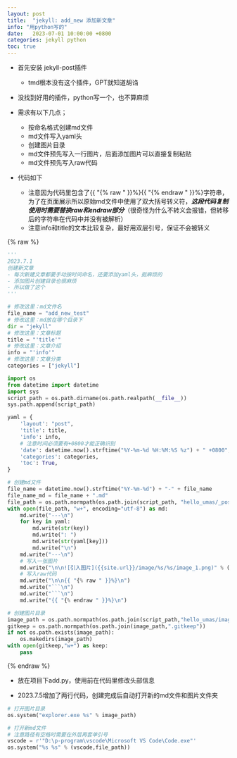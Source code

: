 ```yaml
---
layout: post
title:  "jekyll: add_new 添加新文章"
info: "用python写的"
date:   2023-07-01 10:00:00 +0800
categories: jekyll python
toc: true
---
```




- 首先安装 jekyll-post插件
  - tmd根本没有这个插件，GPT就知道胡诌

- 没找到好用的插件，python写一个，也不算麻烦
- 需求有以下几点；
  - 按命名格式创建md文件
  - md文件写入yaml头
  - 创建图片目录
  - md文件预先写入一行图片，后面添加图片可以直接复制粘贴
  - md文件预先写入raw代码


- 代码如下
  - 注意因为代码里包含了{{ "{% raw " }}%}{{ "{% endraw " }}%}字符串，为了在页面展示所以原始md文件中使用了双大括号转义符，***这段代码复制使用时需要替换raw和endraw部分***（很奇怪为什么不转义会报错，但转移后的字符串在代码中并没有被解析）
  - 注意info和title的文本比较复杂，最好用双层引号，保证不会被转义

{% raw %}
```py
'''
2023.7.1
创建新文章
- 每次新建文章都要手动按时间命名，还要添加yaml头，挺麻烦的
- 添加图片创建目录也很麻烦
- 所以做了这个
'''

# 修改这里：md文件名
file_name = "add_new_test"
# 修改这里：md放在哪个目录下
dir = "jekyll"
# 修改这里：文章标题
title = "'title'"
# 修改这里：文章介绍
info = "'info'"
# 修改这里：文章分类
categories = ["jekyll"]

import os
from datetime import datetime
import sys
script_path = os.path.dirname(os.path.realpath(__file__))
sys.path.append(script_path)

yaml = {
    'layout': "post",
    'title': title,
    'info': info,
    # 注意时间必须要有+0800才能正确识别
    'date': datetime.now().strftime("%Y-%m-%d %H:%M:%S %z") + " +0800",
    'categories': categories,
    'toc': True,
}

# 创建md文件
file_name = datetime.now().strftime("%Y-%m-%d") + "-" + file_name
file_name_md = file_name + ".md"
file_path = os.path.normpath(os.path.join(script_path, "hello_umas/_posts", dir, file_name_md))
with open(file_path, "w+", encoding="utf-8") as md:
    md.write("---\n")
    for key in yaml:
        md.write(str(key))
        md.write(": ")
        md.write(str(yaml[key]))
        md.write("\n")
    md.write("---\n")
    # 写入一张图片
    md.write("\n\n![引入图片]({{site.url}}/image/%s/%s/image_1.png)" % (dir, file_name))
    # 写入raw代码
    md.write("\n\n{{ "{% raw " }}%}\n")
    md.write("```\n")
    md.write("```\n")
    md.write("{{ "{% endraw " }}%}\n")

# 创建图片目录
image_path = os.path.normpath(os.path.join(script_path,"hello_umas/image",dir,file_name))
gitkeep = os.path.normpath(os.path.join(image_path,".gitkeep"))
if not os.path.exists(image_path):
    os.makedirs(image_path)
with open(gitkeep,"w+") as keep:
    pass
```
{% endraw %}


- 放在项目下add.py，使用前在代码里修改头部信息


- 2023.7.5增加了两行代码，创建完成后自动打开新的md文件和图片文件夹

```py
# 打开图片目录
os.system("explorer.exe %s" % image_path)

# 打开新md文件
# 注意路径有空格时需要在外层再套单引号
vscode = r'"D:\p-program\vscode\Microsoft VS Code\Code.exe"'
os.system("%s %s" % (vscode,file_path))
```